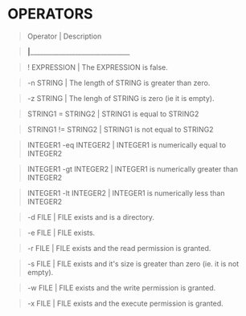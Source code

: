 # OPERATORS

>    Operator			    |      Description

> __________________________|_________________________________________________________   

> ! EXPRESSION              |	The EXPRESSION is false.

> -n STRING                 |	The length of STRING is greater than zero.

> -z STRING                 |	The lengh of STRING is zero (ie it is empty).

> STRING1 = STRING2         |	STRING1 is equal to STRING2

> STRING1 != STRING2        |	STRING1 is not equal to STRING2

> INTEGER1 -eq INTEGER2     | INTEGER1 is numerically equal to INTEGER2

> INTEGER1 -gt INTEGER2     | INTEGER1 is numerically greater than INTEGER2

> INTEGER1 -lt INTEGER2     | INTEGER1 is numerically less than INTEGER2

> -d FILE                   | FILE exists and is a directory.

> -e FILE                   | FILE exists.

> -r FILE                   | FILE exists and the read permission is granted.

> -s FILE                   | FILE exists and it's size is greater than zero (ie. it is not empty).

> -w FILE                   | FILE exists and the write permission is granted.

> -x FILE                   | FILE exists and the execute permission is granted.
